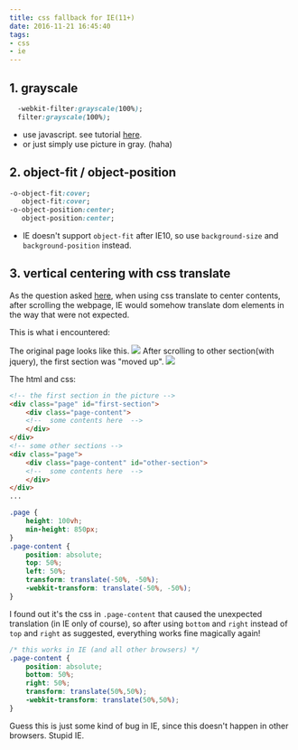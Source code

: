 ```yaml
---
title: css fallback for IE(11+)
date: 2016-11-21 16:45:40
tags:
- css
- ie
---
```


## 1. grayscale
  ```css
    -webkit-filter:grayscale(100%);
    filter:grayscale(100%);
   ```
  - use javascript. see tutorial [here](http://www.majas-lapu-izstrade.lv/useful/cross-browser-grayscale-image-example-using-css3-js).
  - or just simply use picture in gray. (haha)

## 2. object-fit / object-position
```css
-o-object-fit:cover;
   object-fit:cover;
-o-object-position:center;
   object-position:center;
```
  - IE doesn't support `object-fit` after IE10, 
  so use `background-size` and `background-position` instead.

## 3. vertical centering with css translate
As the question asked [here](https://stackoverflow.com/questions/27990347/ie-showing-horizontal-scrollbar-after-dom-element-transformed/27990348#27990348),
when using css translate to center contents, 
after scrolling the webpage, IE would somehow translate dom elements in the way that were not expected.


This is what i encountered:

The original page looks like this.
![](https://i.imgur.com/Xk1cv6S.jpg)
After scrolling to other section(with jquery), the first section was "moved up".
![](https://i.imgur.com/980k1Fm.jpg)

The html and css:
```html
<!-- the first section in the picture -->
<div class="page" id="first-section">
    <div class="page-content">
    <!--  some contents here  -->
    </div>
</div>
<!-- some other sections -->
<div class="page">
    <div class="page-content" id="other-section">
    <!--  some contents here  -->
    </div>
</div>
...
```
```css
.page {
    height: 100vh;
    min-height: 850px;
}
.page-content {
    position: absolute;
    top: 50%; 
    left: 50%;
    transform: translate(-50%, -50%);
    -webkit-transform: translate(-50%, -50%);
}
```

I found out it's the css in `.page-content` that caused the unexpected translation (in IE only of course),
so after using `bottom` and `right` instead of `top` and `right` as suggested,
everything works fine magically again!

```css
/* this works in IE (and all other browsers) */
.page-content {
    position: absolute;
    bottom: 50%; 
    right: 50%;
    transform: translate(50%,50%);
    -webkit-transform: translate(50%,50%);
}
```
Guess this is just some kind of bug in IE, since this doesn't happen in other browsers. Stupid IE.
